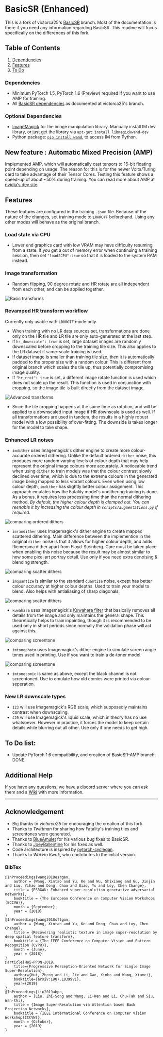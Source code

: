 # BasicSR (Enhanced)

This is a fork of victorca25's [BasicSR](https://github.com/victorca25/BasicSR/) branch. Most of the documentation is there if you need any information regarding BasicSR. This readme will focus specifically on the differences of this fork.

## Table of Contents
1. [Dependencies](#dependencies)
2. [Features](#features)
3. [To Do](#to-do-list)

### Dependencies
- Minimum PyTorch 1.5, PyTorch 1.6 (Preview) required if you want to use AMP for training.
- All [BasicSR dependencies](https://github.com/victorca25/BasicSR/) as documented at victorca25's branch.

### Optional Dependencies
- [ImageMagick](https://imagemagick.org/script/download.php) for the image manipulation library. Manually install IM dev library, or just get the library via `apt-get install libmagickwand-dev`
- Python package: [`pip install wand`](https://pypi.org/project/Wand/), to access IM from Python.

## New feature : Automatic Mixed Precision (AMP)
Implemented AMP, which will automatically cast tensors to 16-bit floating point depending on usage. The reason for this is for the newer Volta/Turing card to take advantage of their Tensor Cores. Testing this feature shows a speed-up of about ~50% during training. You can read more about AMP at [nvidia's dev site](https://developer.nvidia.com/automatic-mixed-precision).

## Features
These features are configured in the training `.json` file. Because of the nature of the changes, set training mode to `LRHROTF` beforehand. Using any other modes will behave as the original branch. 

### Load state via CPU
- Lower end graphics card with low VRAM may have difficulty resuming from a state. If you get a out of memory error when continuing a training session, then set `"load2CPU":true` so that it is loaded to the system RAM instead.

### Image transformation
- Random flipping, 90 degree rotate and HR rotate are all independent from each other, and can be applied together.

![Basic transforms](figures/basictransforms.png)

### Revamped HR transform workflow
Currently only usable with `LRHROTF` mode only.
- When training with no LR data sources set, transformations are done only on the HR tile and LR tile are only auto-generated at the last step. 
- If `hr_downscale": true` is set, large dataset images are randomly downscaled before cropping to the training tile size. This also applies to the LR dataset if same-scale training is used.
- If dataset image is smaller than training tile size, then it is automatically padded to the proper size with a random colour. This is different from original branch which scales the tile up, thus potentially compromising image quality.
- If `"hr_rrot": true` is set, a different image rotate function is used which does not scale up the result. This function is used in conjunction with cropping, so the image tile is built directly from the dataset image.

![Advanced transforms](figures/new_rotatescale.png)

- Since the tile cropping happens at the same time as rotation, and will be applied to a downscaled input image if HR downscale is used as well. If all transformations are used in tandem, the results in a highly robust model with a low possibility of over-fitting. The downside is takes longer for the model to take shape.

### Enhanced LR noises
- `imdither` uses Imagemagick's dither engine to create more colour-accurate ordered dithering. Unlike the default ordered `dither` noise, this produces more random varying levels of colour depth that may help represent the original image colours more accurately. A noticeable trend when using `dither` to train models was that the colour contrast slowly declined over time, which is due to the extreme colours in the generated image being mapped to less vibrant colours. Even when using low colour depth, `imdither` has slightly better colour assignment.
  This approach emulates how the Fatality model's undithering training is done. As a bonus, it requires less processing time than the normal dithering method. *By default, the higher colour depth is clamped out. You can reenable it by increasing the colour depth in `scripts/augmentations.py` if required.*

![comparing ordered dithers](figures/orderdither.png)

- `imrandither` uses Imagemagick's dither engine to create mapped scattered dithering. Main difference between the implemention in the original `dither` noise is that it allows for higher colour depth, and adds Riemersma dither apart from Floyd-Steinberg. Care must be taken place when enabling this noise because the result may be almost similar to how some pixel art portray detail. Use only if you need extra denoising & blending strength.

![comparing scatter dithers](figures/scatterdither.png)

- `imquantize` is similar to the standard `quantize` noise, except has better colour accuracy at higher colour depths. Used to train your model to blend. Also helps with antialiasing of sharp diagonals.

![comparing scatter dithers](figures/quantize.png)

- `kuwahara` uses Imagemagick's [Kuwahara filter](https://en.wikipedia.org/wiki/Kuwahara_filter) that basically removes all details from the image and only maintains the general shape. This theoretically helps to train inpainting, though it is recommended to be used only in short periods since normally the validation phase will act against this.

![comparing screentone](figures/kuwahara.png)

- `imtonephoto` uses Imagemagick's dither engine to simulate screen angle tones used in printing. Use if you want to train a de-toner model.

![comparing screentone](figures/screentone.png)

- `imtonecomic` is same as above, except the black channel is not screentoned. Use to emulate how old comics were printed via colour-seperation.

### New LR downscale types
- `123` will use Imagemagick's RGB scale, which supposedly maintains contrast when downscaling.
- `420` will use Imagemagick's liquid scale, which in theory has no use whatsoever. However in practice, it forces the model to keep certain details while blurring out all other. Use only if one needs to get high.

## To Do list:
- ~~Update PyTorch 1.6 compatibility, and creation of BasicSR-AMP branch.~~ DONE.

## Additional Help 

If you have any questions, we have a [discord server](https://discord.gg/cpAUpDK) where you can ask them and a [Wiki](https://upscale.wiki) with more information.

---

## Acknowledgement
- Big thanks to *victorca25* for encouraging the creation of this fork.
- Thanks to *Twittman* for sharing how Fatality's training tiles and screentones were generated.
- Thanks to [BlueAmulet](https://github.com/BlueAmulet) for his various bug fixes to BasicSR.
- Thanks to [JoeyBallentine](https://github.com/JoeyBallentine) for his fixes as well.
- Code architecture is inspired by [pytorch-cyclegan](https://github.com/junyanz/pytorch-CycleGAN-and-pix2pix).
- Thanks to *Wai Ho Kwok*, who contributes to the initial version.

### BibTex

    @InProceedings{wang2018esrgan,
        author = {Wang, Xintao and Yu, Ke and Wu, Shixiang and Gu, Jinjin and Liu, Yihao and Dong, Chao and Qiao, Yu and Loy, Chen Change},
        title = {ESRGAN: Enhanced super-resolution generative adversarial networks},
        booktitle = {The European Conference on Computer Vision Workshops (ECCVW)},
        month = {September},
        year = {2018}
    }
    @InProceedings{wang2018sftgan,
        author = {Wang, Xintao and Yu, Ke and Dong, Chao and Loy, Chen Change},
        title = {Recovering realistic texture in image super-resolution by deep spatial feature transform},
        booktitle = {The IEEE Conference on Computer Vision and Pattern Recognition (CVPR)},
        month = {June},
        year = {2018}
    }
    @article{Hui-PPON-2019,
        title={Progressive Perception-Oriented Network for Single Image Super-Resolution},
        author={Hui, Zheng and Li, Jie and Gao, Xinbo and Wang, Xiumei},
        booktitle={arXiv:1907.10399v1},
        year={2019}
    }
    @InProceedings{Liu2019abpn,
        author = {Liu, Zhi-Song and Wang, Li-Wen and Li, Chu-Tak and Siu, Wan-Chi},
        title = {Image Super-Resolution via Attention based Back Projection Networks},
        booktitle = {IEEE International Conference on Computer Vision Workshop(ICCVW)},
        month = {October},
        year = {2019}
    }
